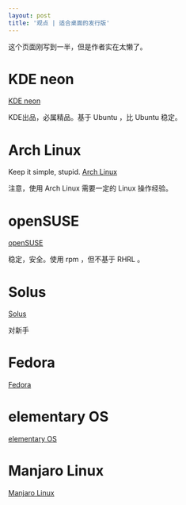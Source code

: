```yaml
---
layout: post
title: '观点 | 适合桌面的发行版'
---
```


这个页面刚写到一半，但是作者实在太懒了。

KDE neon
=

[KDE neon](https://neon.kde.org/)

KDE出品，必属精品。基于 Ubuntu ，比 Ubuntu 稳定。

Arch Linux
=

Keep it simple, stupid. [Arch Linux](http://www.archlinux.org/)

注意，使用 Arch Linux 需要一定的 Linux 操作经验。

openSUSE
=

[openSUSE](http://www.opensuse.org/)

稳定，安全。使用 rpm ，但不基于 RHRL 。

Solus
=

[Solus](https://getsol.us/)

对新手

Fedora
=

[Fedora](https://getfedora.org/)

elementary OS
=

[elementary OS](http://elementary.io/)

Manjaro Linux
=

[Manjaro Linux](https://manjaro.org/)
